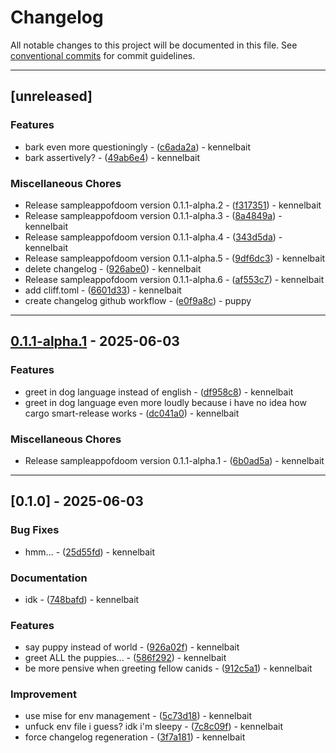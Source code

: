 # Changelog

All notable changes to this project will be documented in this file. See [conventional commits](https://www.conventionalcommits.org/) for commit guidelines.

---
## [unreleased]

### Features

- bark even more questioningly - ([c6ada2a](https://github.com/kennelbait/sampleappofdoom/commit/c6ada2a06b8a3a33ecf20bfcc4c009028afae26d)) - kennelbait
- bark assertively? - ([49ab6e4](https://github.com/kennelbait/sampleappofdoom/commit/49ab6e4148bb8dab86bccfef5944ce31aac6ee50)) - kennelbait

### Miscellaneous Chores

- Release sampleappofdoom version 0.1.1-alpha.2 - ([f317351](https://github.com/kennelbait/sampleappofdoom/commit/f317351ea467ef1d76ee04f3292cc99ac64dd480)) - kennelbait
- Release sampleappofdoom version 0.1.1-alpha.3 - ([8a4849a](https://github.com/kennelbait/sampleappofdoom/commit/8a4849aaaac301b6998dd63112e25efdbb7b506d)) - kennelbait
- Release sampleappofdoom version 0.1.1-alpha.4 - ([343d5da](https://github.com/kennelbait/sampleappofdoom/commit/343d5da91b8b018046076194528623218a521d9c)) - kennelbait
- Release sampleappofdoom version 0.1.1-alpha.5 - ([9df6dc3](https://github.com/kennelbait/sampleappofdoom/commit/9df6dc370d0d69983cfd8c7d237f553acc822713)) - kennelbait
- delete changelog - ([926abe0](https://github.com/kennelbait/sampleappofdoom/commit/926abe07ddab7b1a8ee30f6cc3d01922835bb05d)) - kennelbait
- Release sampleappofdoom version 0.1.1-alpha.6 - ([af553c7](https://github.com/kennelbait/sampleappofdoom/commit/af553c79e530749a0cfa9bcdd3954c8e4f3f80e0)) - kennelbait
- add cliff.toml - ([6601d33](https://github.com/kennelbait/sampleappofdoom/commit/6601d33b78bb31d6c53ee5ec64df93cd857eee5f)) - kennelbait
- create changelog github workflow - ([e0f9a8c](https://github.com/kennelbait/sampleappofdoom/commit/e0f9a8cf7027b518009cc1fe4ab6c0309e1232a5)) - puppy

---
## [0.1.1-alpha.1](https://github.com/kennelbait/sampleappofdoom/compare/v0.1.0..v0.1.1-alpha.1) - 2025-06-03

### Features

- greet in dog language instead of english - ([df958c8](https://github.com/kennelbait/sampleappofdoom/commit/df958c839640577425e771e9bb5ff830dc137901)) - kennelbait
- greet in dog language even more loudly because i have no idea how cargo smart-release works - ([dc041a0](https://github.com/kennelbait/sampleappofdoom/commit/dc041a0583eb7e0e63f067cb5ba62ebf1cb6126f)) - kennelbait

### Miscellaneous Chores

- Release sampleappofdoom version 0.1.1-alpha.1 - ([6b0ad5a](https://github.com/kennelbait/sampleappofdoom/commit/6b0ad5a92360244bad03e64b3c19545858e723af)) - kennelbait

---
## [0.1.0] - 2025-06-03

### Bug Fixes

- hmm... - ([25d55fd](https://github.com/kennelbait/sampleappofdoom/commit/25d55fd00e4171bdfbd00c2a1f120874127fd8c8)) - kennelbait

### Documentation

- idk - ([748bafd](https://github.com/kennelbait/sampleappofdoom/commit/748bafdc7b8e1256a8febe1ca99bfefb653b83ce)) - kennelbait

### Features

- say puppy instead of world - ([926a02f](https://github.com/kennelbait/sampleappofdoom/commit/926a02f5efbe8e29fd39e85abf2254d3570edab5)) - kennelbait
- greet ALL the puppies... - ([586f292](https://github.com/kennelbait/sampleappofdoom/commit/586f292725305ff958c45efceef4d4624dcc7132)) - kennelbait
- be more pensive when greeting fellow canids - ([912c5a1](https://github.com/kennelbait/sampleappofdoom/commit/912c5a12341e70f4293d603d300ea5060681da5b)) - kennelbait

### Improvement

- use mise for env management - ([5c73d18](https://github.com/kennelbait/sampleappofdoom/commit/5c73d181fd06673f316fb8f6f5707fa9099b1643)) - kennelbait
- unfuck env file i guess? idk i'm sleepy - ([7c8c09f](https://github.com/kennelbait/sampleappofdoom/commit/7c8c09f2aa9202352a77c55104ba32b0f73c15ad)) - kennelbait
- force changelog regeneration - ([3f7a181](https://github.com/kennelbait/sampleappofdoom/commit/3f7a1811853e8fd11782a7b682a838e4a8aea53c)) - kennelbait

<!-- generated by git-cliff -->
